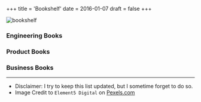 +++
title = 'Bookshelf'
date = 2016-01-07
draft = false
+++


![bookshelf](https://github.com/user-attachments/assets/fb14d963-f09d-4756-b4ab-c202e094c404)

### Engineering Books


### Product Books


### Business Books


----
* Disclaimer: I try to keep this list updated, but I sometime forget to do so. 
* Image Credit to `Element5 Digital` on [Pexels.com](https://www.pexels.com/photo/assorted-books-on-book-shelves-1370295/)
